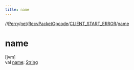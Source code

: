 ```yaml
---
title: name
---
```

//[Perry](../../../../index.html)/[net](../../index.html)/[RecvPacketOpcode](../index.html)/[CLIENT_START_ERROR](index.html)/[name](name.html)



# name



[jvm]\
val [name](name.html): [String](https://kotlinlang.org/api/latest/jvm/stdlib/kotlin/-string/index.html)




